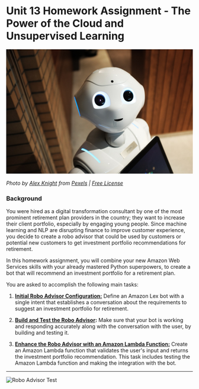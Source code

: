 # Unit 13 Homework Assignment - The Power of the Cloud and Unsupervised Learning

![Robot](Images/robot.jpg)

*Photo by [Alex Knight](https://www.pexels.com/@alex-knight-1272316?utm_content=attributionCopyText&utm_medium=referral&utm_source=pexels) from [Pexels](https://www.pexels.com/photo/high-angle-photo-of-robot-2599244/?utm_content=attributionCopyText&utm_medium=referral&utm_source=pexels) | [Free License](https://www.pexels.com/photo-license/)*

### Background

You were hired as a digital transformation consultant by one of the most prominent retirement plan providers in the country; they want to increase their client portfolio, especially by engaging young people. Since machine learning and NLP are disrupting finance to improve customer experience, you decide to create a robo advisor that could be used by customers or potential new customers to get investment portfolio recommendations for retirement.

In this homework assignment, you will combine your new Amazon Web Services skills with your already mastered Python superpowers, to create a bot that will recommend an investment portfolio for a retirement plan.

You are asked to accomplish the following main tasks:

1. **[Initial Robo Advisor Configuration:](#)** Define an Amazon Lex bot with a single intent that establishes a conversation about the requirements to suggest an investment portfolio for retirement.

2. **[Build and Test the Robo Advisor](#):** Make sure that your bot is working and responding accurately along with the conversation with the user, by building and testing it.

3. **[Enhance the Robo Advisor with an Amazon Lambda Function:](#)** Create an Amazon Lambda function that validates the user's input and returns the investment portfolio recommendation. This task includes testing the Amazon Lambda function and making the integration with the bot.


---

![Robo Advisor Test](Images/RoboAdvisorDemo.gif)

